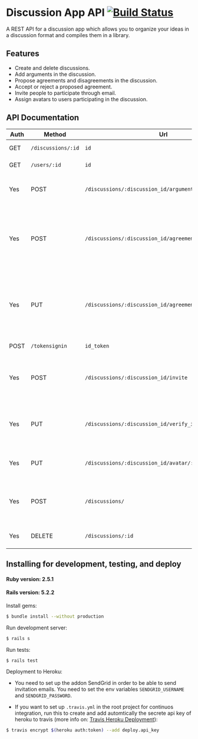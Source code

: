# Discussion App API [![Build Status](https://travis-ci.org/ISMAELHADDAD/writing-app-backend-api.svg?branch=master)](https://travis-ci.org/ISMAELHADDAD/writing-app-backend-api)

A REST API for a discussion app which allows you to organize your ideas in a discussion format and compiles them in a library.

## Features

- Create and delete discussions.
- Add arguments in the discussion.
- Propose agreements and disagreements in the discussion.
- Accept or reject a proposed agreement.
- Invite people to participate through email.
- Assign avatars to users participating in the discussion.

## API Documentation
Auth | Method | Url | Params | Description
--- | --- | --- | --- | --- |
 | GET | `/discussions/:id` | `id` | Get discussion with specific id. |
 | GET | `/users/:id` | `id` | Get user with specific id.|
Yes | POST | `/discussions/:discussion_id/arguments` | `discussion_id`, `avatar_id`, `content` | Send an argument in a specific discussion. |
Yes | POST | `/discussions/:discussion_id/agreements` | `discussion_id`, `avatar_id`, `content`, `is_agree` | Propose an agreement if `is_agree = true` or disagreement if `is_agree = false` in a specific discussion. |
Yes | PUT | `/discussions/:discussion_id/agreements/:agreement_id` | `discussion_id`, `avatar_id`, `is_accepted` | Accept an agreement if `is_accepted = true` or reject if `is_accepted = false` in a specific discussion. |
 | POST | `/tokensignin` | `id_token` | Verify Google token id. |
Yes | POST | `/discussions/:discussion_id/invite` | `discussion_id`, `email` | Send an email invitation to participate in a specific discussion. |
Yes | PUT | `/discussions/:discussion_id/verify_invitation` | `discussion_id`, `token` | Verify if invitation is valid to participate in a specific discussion. |
Yes | PUT | `/discussions/:discussion_id/avatar/:avatar_id` | `discussion_id`, `avatar_id`, `user_id` | Assign user an avatar in a specific discussion. |
Yes | POST | `/discussions/` | `topic_title`, `topic_description`, `name_avatar_one`, `opinion_avatar_one`, `name_avatar_two`, `opinion_avatar_two` | Create new discussion. |
Yes | DELETE | `/discussions/:id` | `:id` | Delete a specific discussion. |
## Installing for development, testing, and deploy
#### Ruby version: 2.5.1
#### Rails version: 5.2.2
Install gems:

```bash
$ bundle install --without production
```
Run development server:

```bash
$ rails s
```
Run tests:

```bash
$ rails test
```

Deployment to Heroku:

- You need to set up the addon SendGrid in order to be able to send invitation emails. You need to set the env variables `SENDGRID_USERNAME` and `SENDGRID_PASSWORD`.

- If you want to set up `.travis.yml` in the root project for continuos integration, run this to create and add automtically the secrete api key of heroku to travis (more info on: [Travis Heroku Deployment](https://docs.travis-ci.com/user/deployment/heroku/)):

```bash
$ travis encrypt $(heroku auth:token) --add deploy.api_key
```
